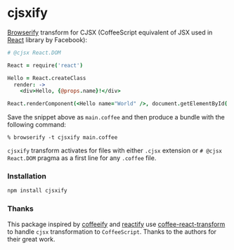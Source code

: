 cjsxify
====

[Browserify](http://browserify.org/) transform for CJSX (CoffeeScript equivalent of JSX used in [React](http://facebook.github.io/react/) library by Facebook):

```coffeescript
# @cjsx React.DOM

React = require('react')

Hello = React.createClass
  render: ->
    <div>Hello, {@props.name}!</div>

React.renderComponent(<Hello name="World" />, document.getElementById('hello'))
```

Save the snippet above as `main.coffee` and then produce a bundle with the following
command:

    % browserify -t cjsxify main.coffee

`cjsxify` transform activates for files with either `.cjsx` extension or `# @cjsx React.DOM` pragma as a first line for any `.coffee` file.

### Installation
```bash
npm install cjsxify
```

### Thanks
This package inspired by [coffeeify](https://github.com/jnordberg/coffeeify) and [reactify](https://github.com/andreypopp/reactify) use [coffee-react-transform](https://github.com/jsdf/coffee-react-transform) to handle `cjsx` transformation to `CoffeeScript`.
Thanks to the authors for their great work.
